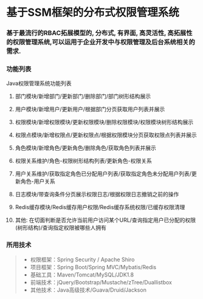 # 基于SSM框架的分布式权限管理系统

### 基于最流行的RBAC拓展模型的, 分布式, 有界面, 高灵活性, 高拓展性的权限管理系统,可以运用于企业开发中与权限管理及后台系统相关的需求.

### 功能列表
Java权限管理系统功能列表
1. 部门模块/新增部门/更新部门/删除部门/部门树形结构展示

2. 用户模块/新增用户/更新用户/根据部门分页获取用户列表并展示

3. 权限模块/新增权限模块/更新权限模块/删除权限模块/权限模块树形结构展示

4. 权限点模块/新增权限点/更新权限点/根据权限模块分页获取权限点列表并展示

5. 角色模块/新增角色/更新角色/删除角色/获取角色列表并展示

6. 权限关系维护/角色-权限树形结构列表/更新角色-权限关系

7. 用户关系维护/获取指定角色已分配用户列表/获取指定角色未分配用户列表/更新角色-用户关系

8. 日志模块/带查询条件分页展示权限日志/根据权限日志撤销之前的操作

9. Redis缓存模块/Redis缓存用户权限/Redis缓存系统权限/已缓存权限清理

10. 其他: 在切面判断是否允许当前用户访问某个URL/查询指定用户已分配的权限(树形结构)/查询指定权限被哪些人拥有

### 所用技术
> - 权限框架：Spring Security / Apache Shiro
> - 项目框架：Spring Boot/Spring MVC/Mybatis/Redis
> - 基础工具：Maven/Tomcat/MySQL/JDK1.8
> - 前端技术：jQuery/Bootstrap/Mustache/zTree/Duallistbox
> - 其他技术：Java高级技术/Guava/Druid/Jackson